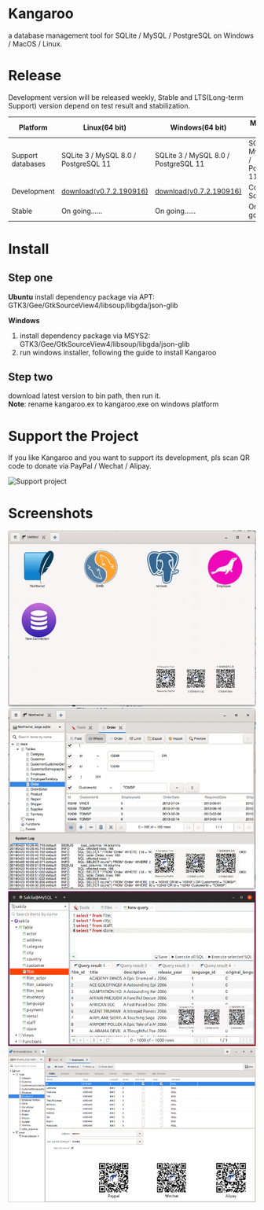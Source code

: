 # Kangaroo
a database management tool for SQLite / MySQL / PostgreSQL on Windows / MacOS / Linux.

# Release
Development version will be released weekly, Stable and LTS(Long-term Support) version depend on test result and stabilization.

| Platform            | Linux(64 bit) 	                   | Windows(64 bit)       	            | MacOS(64 bit) 	                 |
|---------------------|------------------------------------|------------------------------------|------------------------------------|
| Support databases   | SQLite 3 / MySQL 8.0 / PostgreSQL 11   | SQLite 3 / MySQL 8.0 / PostgreSQL 11   | SQLite 3 / MySQL 8.0 / PostgreSQL 11   |
| Development         | [download(v0.7.2.190916)](https://dbkangaroo.github.io/download.html#linux)  | [download(v0.7.2.190916)](https://dbkangaroo.github.io/download.html#windows)  | Comming Soon!           |
| Stable              | On going......                     | On going......                     | On going......                     |


# Install
## Step one
__Ubuntu__
install dependency package via APT: GTK3/Gee/GtkSourceView4/libsoup/libgda/json-glib

__Windows__
1. install dependency package via MSYS2: GTK3/Gee/GtkSourceView4/libsoup/libgda/json-glib
2. run windows installer, following the guide to install Kangaroo

## Step two
download latest version to bin path, then run it.<br/>
__Note__: rename kangaroo.ex to kangaroo.exe on windows platform


# Support the Project
If you like Kangaroo and you want to support its development, pls scan QR code to donate via PayPal / Wechat / Alipay.

![Support project](./images/pay_.png)

# Screenshots
![Start page](./images/kangaroo-01.jpg)
![Open table](./images/kangaroo-02.png)
![Query data](./images/kangaroo-03.png)
![Table designer](./images/kangaroo-04.png)
